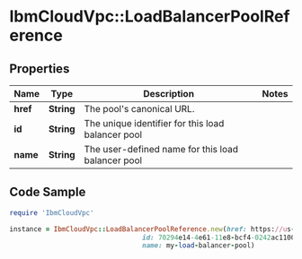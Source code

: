 # IbmCloudVpc::LoadBalancerPoolReference

## Properties

Name | Type | Description | Notes
------------ | ------------- | ------------- | -------------
**href** | **String** | The pool&#39;s canonical URL. | 
**id** | **String** | The unique identifier for this load balancer pool | 
**name** | **String** | The user-defined name for this load balancer pool | 

## Code Sample

```ruby
require 'IbmCloudVpc'

instance = IbmCloudVpc::LoadBalancerPoolReference.new(href: https://us-south.iaas.cloud.ibm.com/v1/load_balancers/dd754295-e9e0-4c9d-bf6c-58fbc59e5727/pools/70294e14-4e61-11e8-bcf4-0242ac110004,
                                 id: 70294e14-4e61-11e8-bcf4-0242ac110004,
                                 name: my-load-balancer-pool)
```


